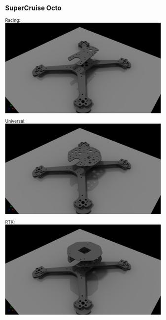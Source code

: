 ## SuperCruise Octo

Racing:
![alt text](/supercruise_octo/resources/images/racer.jpg)

Universal:
![alt text](/supercruise_octo/resources/images/universal.jpg)

RTK:
![alt text](/supercruise_octo/resources/images/rtk.jpg)
